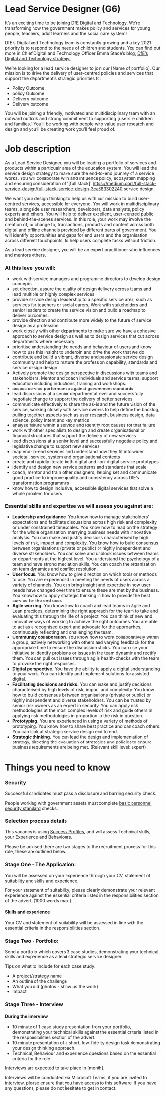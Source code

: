 # Lead Service Designer (G6)

It’s an exciting time to be joining DfE Digital and Technology. We’re transforming how the government makes policy and services for young people, teachers, adult learners and the social care system!

DfE’s Digital and Technology team is constantly growing and a key 2021 priority is to respond to the needs of children and students. You can find out more in Chief Digital and Technology Officer Emma Stace’s blog, [DfE’s Digital and Technology strategy.](https://dfedigital.blog.gov.uk/2021/04/21/strategy/)

We’re looking for a lead service designer to join our [Name of portfolio]. Our mission is to drive the delivery of user-centred policies and services that support the department’s strategic priorities to:
-   Policy Outcome
-   policy Outcome
-   Delivery outcome  
-   Delivery outcome
    
You will be joining a friendly, motivated and multidisciplinary team with an outward outlook and strong commitment to supporting [users ie children and families.] You’ll be working with people who value user research and design and you’ll be creating work you’ll feel proud of.

# Job description

As a Lead Service Designer, you will be leading a portfolio of services and products within a particualr area of the education system. You will lead the service design strategy to make sure the end-to-end jounrey of a service works. You will collaborate with and influence policy, ecosystem mapping and ensuring consideration of '[full stack]' https://medium.com/full-stack-service-design/full-stack-service-design-3ca683302240 service design.  

We want your design thinking to help us with our mission to build user-centred services, accessible for everyone. You will work in multidisciplinary teams, alongside user researchers, developers, data analysts, policy experts and others. You will help to deliver excellent, user-centred public and behind-the-scenes services. In this role, your work may involve the creation of, or change to, transactions, products and content across both digital and offline channels provided by different parts of government. You will identify opportunities and gaps for end users and the organisation across different touchpoints, to help users complete tasks without friction.

As a lead service designer, you will be an expert practitioner who influences and mentors others. 

### At this level you will:
 
 - work with service managers and programme directors to develop design concepts
 - set direction, assure the quality of design delivery across teams and lead multiple or highly complex services
-   provide service design leadership to a specific service area, such as services for teachers or social carers, Work with stakeholders and senior leaders to create the service vision and build a roadmap to deliver outcomes.
-   provide direction and contribute more widely to the future of service design as a profession
-   work closely with other departments to make sure we have a cohesive approach to service design as well as to design services that cut across departments where necessary
-   prioritise understanding the needs and behaviour of users and know how to use this insight to underpin and drive the work that we do 
-   contribute and build a vibrant, diverse and passionate service design community and help to mature the profession capability, standards and service design design 
-   Actively promote the design perspective in discussions with teams and stakeholders. Mentor and coach individuals and service teams, support education including inductions, training and workshops. 
-   assess service performance against government standards
-   lead discussions at a senior departmental level and successfully negotiate change to support the delivery of better services 
-   communicate effectively to share the as-is and the future vision of the service, working closely with service owners to help define the backlog, pulling together aspects such as user research, business design, data science, policy intent and key metrics 
-   analyse failure within a service and identify root causes for that failure 
-   work with other specialists to design and create organisational or financial structures that support the delivery of new services   
-   lead discussions at a senior level and successfully negotiate policy and legislative change to support new services   
-   map end-to-end services and understand how they fit into wider societal, service, system and organisational contexts
-   create and rapidly iterate both digital and non-digital service prototypes 
-   identify and design new service patterns and standards that scale 
-   coach, mentor and train other designers, helping set and communicate good practice to improve quality and consistency across DfE’s transformation programmes
-   know how to design inclusive, accessible digital services that solve a whole problem for users
    

### Essential skills and expertise we will assess you against are:
-   **Leadership and guidance.** You know how to manage stakeholders’ expectations and facilitate discussions across high risk and complexity or under constrained timescales. You know how to lead on the strategy for the whole organisation, marrying business needs with innovative analysis. You can make and justify decisions characterised by high levels of risk, impact and complexity. You know how to build consensus between organisations (private or public) or highly independent and diverse stakeholders. You can solve and unblock issues between teams or departments at the highest level. You understand the psychology of a team and have strong mediation skills. You can coach the organisation on team dynamics and conflict resolution. 
-   **User focus.** You know how to give direction on which tools or methods to use. You are experienced in meeting the needs of users across a variety of channels. You can bring insight and expertise in how user needs have changed over time to ensure these are met by the business. You know how to apply strategic thinking in how to provide the best service for the end user. 
-   **Agile working.** You know how to coach and lead teams in Agile and Lean practices, determining the right approach for the team to take and evaluating this through the life of a project. You can think of new and innovative ways of working to achieve the right outcomes. You are able to act as a recognised expert and advocate for the approaches, continuously reflecting and challenging the team. 
-   **Community collaboration.** You know how to work collaboratively within a group, actively networking with others and varying feedback for the appropriate time to ensure the discussion sticks. You can use your initiative to identify problems or issues in the team dynamic and rectify them. You can pull out issues through agile health-checks with the team to provoke the right responses. 
-   **Digital perspective.** You have the ability to apply a digital understanding to your work. You can identify and implement solutions for assisted digital. 
-   **Facilitating decisions and risks.** You can make and justify decisions characterised by high levels of risk, impact and complexity. You know how to build consensus between organisations (private or public) or highly independent and diverse stakeholders. You can be trusted by senior risk owners as an expert in security. You can apply risk methodologies at the most complex levels of risk and guide others in applying risk methodologies in proportion to the risk in question. 
-   **Prototyping.** You are experienced in using a variety of methods of prototyping. You know how to share best practice and can coach others. You can look at strategic service design end to end. 
-   **Strategic thinking.** You can lead the design and implementation of strategy, directing the evaluation of strategies and policies to ensure business requirements are being met. (Relevant skill level: expert)
    

# Things you need to know

### Security
Successful candidates must pass a disclosure and barring security check.

People working with government assets must complete [basic personnel security standard](https://www.gov.uk/government/publications/government-baseline-personnel-security-standard) checks.

### Selection process details

This vacancy is using [Success Profiles](https://www.gov.uk/government/publications/success-profiles), and will assess Technical skills, your Experience and Behaviours.

Please be advised there are two stages to the recruitment process for this role, these are outlined below.
 

### Stage One - The Application:
You will be assessed on your experience through your CV, statement of suitability and skills and experience.

For your statement of suitability, please clearly demonstrate your relevant experience against the essential criteria listed in the responsibilities section of the advert. (1000 words max.)

#### Skills and experience

Your CV and statement of suitability will be assessed in line with the essential criteria in the responsibilities section.

### Stage Two - Portfolio:
Send a portfolio which covers 3 case studies, demonstrating your technical skills and experience as a lead strategic service designer.

Tips on what to include for each case study:

 - A project/strategy name
 - An outline of the challenge
 - What you did (photos - show us the work)
 - Impact


### Stage Three - Interview
    
#### During the interview

-   10 minute of 1 case study presentation from your portfolio, demonstrating your technical skills against the essential criteria listed in the responsibilities section of the advert.   
-   10 minute presentation of a short, low-fidelity design task demonstrating your design thinking approach.   
-   Technical, Behaviour and experience questions based on the essential criteria for the role
    

Interviews are expected to take place in [month].

Interviews will be conducted via Microsoft Teams, if you are invited to interview, please ensure that you have access to this software. If you have any questions, please do not hesitate to get in contact.
